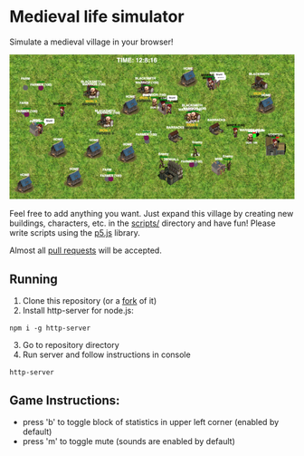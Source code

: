 # Medieval life simulator

Simulate a medieval village in your browser!

[![Screenshot](./screenshot-small.png)](./screenshot.png)

Feel free to add anything you want. Just expand this village by creating new buildings, characters, etc. in the [scripts/](./scripts/) directory and have fun! Please write scripts using the [p5.js](https://p5js.org/reference/) library.

Almost all [pull requests](https://github.com/TomaszWychocki/Medieval-life-simulator/pulls) will be accepted.

## Running

1. Clone this repository (or a [fork](https://github.com/TomaszWychocki/Medieval-life-simulator/fork) of it)
2. Install http-server for node.js:

```
npm i -g http-server
```

3. Go to repository directory
4. Run server and follow instructions in console

```
http-server
```

## Game Instructions:

 - press 'b' to toggle block of statistics in upper left corner (enabled by default)
 - press 'm' to toggle mute (sounds are enabled by default)